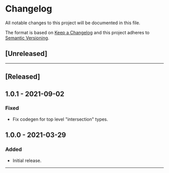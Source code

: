 # Changelog

All notable changes to this project will be documented in this file.

The format is based on [Keep a Changelog][keep a changelog] and this project
adheres to [Semantic Versioning][semantic versioning].

## [Unreleased]

---

## [Released]

## 1.0.1 - 2021-09-02

### Fixed

- Fix codegen for top level "intersection" types.

## 1.0.0 - 2021-03-29

### Added

- Initial release.

---

<!-- Links -->

[keep a changelog]: https://keepachangelog.com/
[semantic versioning]: https://semver.org/
